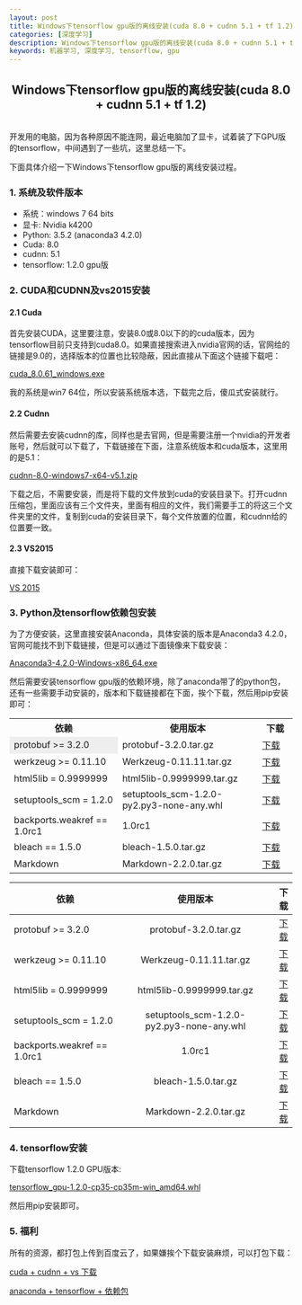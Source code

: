 ```yaml
---
layout: post
title: Windows下tensorflow gpu版的离线安装(cuda 8.0 + cudnn 5.1 + tf 1.2)
categories: [深度学习]
description: Windows下tensorflow gpu版的离线安装(cuda 8.0 + cudnn 5.1 + tf 1.2)
keywords: 机器学习, 深度学习, tensorflow, gpu
---
```


<h2 align = "center">Windows下tensorflow gpu版的离线安装(cuda 8.0 + cudnn 5.1 + tf 1.2)</h2>

<br/>
开发用的电脑，因为各种原因不能连网，最近电脑加了显卡，试着装了下GPU版的tensorflow，中间遇到了一些坑，这里总结一下。

下面具体介绍一下Windows下tensorflow gpu版的离线安装过程。

### 1. 系统及软件版本

* 系统：windows 7 64 bits
* 显卡: Nvidia k4200
* Python: 3.5.2 (anaconda3 4.2.0)
* Cuda: 8.0
* cudnn: 5.1
* tensorflow: 1.2.0 gpu版

### 2. CUDA和CUDNN及vs2015安装

#### 2.1 Cuda
首先安装CUDA，这里要注意，安装8.0或8.0以下的的cuda版本，因为tensorflow目前只支持到cuda8.0。如果直接搜索进入nvidia官网的话，官网给的链接是9.0的，选择版本的位置也比较隐蔽，因此直接从下面这个链接下载吧：

<a href = "https://developer.nvidia.com/cuda-80-ga2-download-archive">cuda_8.0.61_windows.exe</a>

我的系统是win7 64位，所以安装系统版本选，下载完之后，傻瓜式安装就行。

#### 2.2 Cudnn

然后需要去安装cudnn的库，同样也是去官网，但是需要注册一个nvidia的开发者账号，然后就可以下载了，下载链接在下面，注意系统版本和cuda版本，这里用的是5.1：

<a href = "https://developer.nvidia.com/cudnn">cudnn-8.0-windows7-x64-v5.1.zip</a>

下载之后，不需要安装，而是将下载的文件放到cuda的安装目录下。打开cudnn压缩包，里面应该有三个文件夹，里面有相应的文件，我们需要手工的将这三个文件夹里的文件，复制到cuda的安装目录下，每个文件放置的位置，和cudnn给的位置要一致。

#### 2.3 VS2015

直接下载安装即可：

<a href="https://www.microsoft.com/en-us/download/details.aspx?id=53587">VS 2015</a>

### 3. Python及tensorflow依赖包安装

为了方便安装，这里直接安装Anaconda，具体安装的版本是Anaconda3 4.2.0，官网可能找不到下载链接，但是可以通过下面镜像来下载安装：

<a href="http://mirrors.ustc.edu.cn/anaconda/archive/Anaconda3-4.2.0-Windows-x86_64.exe">Anaconda3-4.2.0-Windows-x86_64.exe</a>

然后需要安装tensorflow gpu版的依赖环境，除了anaconda带了的python包，还有一些需要手动安装的，版本和下载链接都在下面，挨个下载，然后用pip安装即可：

<table>
  <tr>
    <th width=30% >依赖</th>
    <th width=40%>使用版本</th>
    <th width="10%">下载</th>
  </tr>
  <tr>
    <td bgcolor=#eeeeee> protobuf >= 3.2.0 </td>
    <td> protobuf-3.2.0.tar.gz  </td>
    <td> <a href = "https://mirrors.ustc.edu.cn/pypi/web/simple/protobuf/">下载</a> </td>
  </tr>
  <tr>
    <td> werkzeug >= 0.11.10 </td>
    <td> Werkzeug-0.11.11.tar.gz </td>
    <td> <a href = "https://mirrors.ustc.edu.cn/pypi/web/simple/werkzeug/">下载</a> </td>
  <tr>
    <td> html5lib = 0.9999999 </td>
    <td> html5lib-0.9999999.tar.gz </td>
    <td> <a href = "https://mirrors.ustc.edu.cn/pypi/web/simple/html5lib/">下载</a> </td>
  </tr>
  <tr>
    <td> setuptools_scm = 1.2.0 </td>
    <td> setuptools_scm-1.2.0-py2.py3-none-any.whl </td>
    <td> <a href = "https://mirrors.ustc.edu.cn/pypi/web/simple/setuptools-scm/">下载</a> </td>
  </tr>
  <tr>
    <td> backports.weakref == 1.0rc1 </td>
    <td> 1.0rc1 </td>
    <td> <a href = "https://github.com/pjdelport/backports.weakref/archive/v1.0rc1.tar.gz">下载</a> </td>
  </tr>
  <tr>
    <td> bleach == 1.5.0 </td>
    <td> bleach-1.5.0.tar.gz </td>
    <td> <a href = "https://mirrors.ustc.edu.cn/pypi/web/simple/bleach/">下载</a> </td>
  </tr>
  <tr>
    <td> Markdown </td>
    <td> Markdown-2.2.0.tar.gz </td>
    <td> <a href = "https://mirrors.ustc.edu.cn/pypi/web/simple/markdown/">下载</a> </td>
  </tr>
</table>

| 依赖 | 使用版本 | 下载 |
| - | :-: | -: |
| protobuf >= 3.2.0 | protobuf-3.2.0.tar.gz | <a href = "https://mirrors.ustc.edu.cn/pypi/web/simple/protobuf/">下载</a> |
| werkzeug >= 0.11.10 | Werkzeug-0.11.11.tar.gz | <a href = "https://mirrors.ustc.edu.cn/pypi/web/simple/werkzeug/">下载</a> |
| html5lib = 0.9999999 | html5lib-0.9999999.tar.gz | <a href = "https://mirrors.ustc.edu.cn/pypi/web/simple/html5lib/">下载</a> |
| setuptools_scm = 1.2.0 | setuptools_scm-1.2.0-py2.py3-none-any.whl | <a href = "https://mirrors.ustc.edu.cn/pypi/web/simple/setuptools-scm/">下载</a> |
| backports.weakref == 1.0rc1 | 1.0rc1 | <a href = "https://github.com/pjdelport/backports.weakref/archive/v1.0rc1.tar.gz">下载</a> |
| bleach == 1.5.0 | bleach-1.5.0.tar.gz | <a href = "https://mirrors.ustc.edu.cn/pypi/web/simple/bleach/">下载</a> |
| Markdown | Markdown-2.2.0.tar.gz | <a href = "https://mirrors.ustc.edu.cn/pypi/web/simple/markdown/">下载</a> |
### 4. tensorflow安装

下载tensorflow 1.2.0 GPU版本:

<a href = "https://mirrors.ustc.edu.cn/pypi/web/packages/8f/ea/59719f0d362c44fd15ac7b131faaf980e80e259beb03d669fe962df1577a/tensorflow_gpu-1.2.0-cp35-cp35m-win_amd64.whl#md5=9835b4060efe44b332cf0098602fd0ca">tensorflow_gpu-1.2.0-cp35-cp35m-win_amd64.whl</a>

然后用pip安装即可。

### 5. 福利

所有的资源，都打包上传到百度云了，如果嫌挨个下载安装麻烦，可以打包下载：

<a href = "http://pan.baidu.com/s/1o82zQAY">cuda + cudnn + vs 下载</a>

<a href = "http://pan.baidu.com/s/1hr815Ne">anaconda + tensorflow + 依赖包</a>
